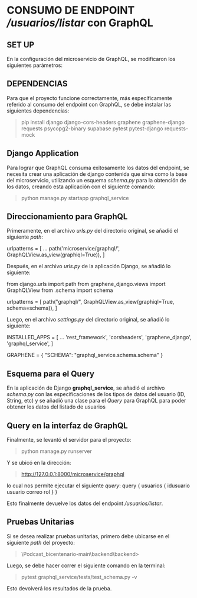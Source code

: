 # CONSUMO DE ENDPOINT */usuarios/listar* con GraphQL 

## SET UP
En la configuración del microservicio de GraphQL, se modificaron los siguientes parámetros:

## DEPENDENCIAS
Para que el proyecto funcione correctamente, más específicamente referido al consumo del
endpoint con GraphQL, se debe instalar las siguientes dependencias:

> pip install django django-cors-headers graphene graphene-django requests psycopg2-binary supabase pytest pytest-django requests-mock

## Django Application
Para lograr que GraphQL consuma exitosamente los datos del endpoint, se necesita crear una aplicación de
django contenida que sirva como la base del microservicio, utilizando un esquema *schema.py* para la 
obtención de los datos, creando esta aplicación con el siguiente comando:

> python manage.py startapp graphql_service

## Direccionamiento para GraphQL
Primeramente, en el archivo *urls.py* del directorio original, se añadió el siguiente *path*:

urlpatterns = [
   ...
   path('microservice/graphql/', GraphQLView.as_view(graphiql=True)),
]

Después, en el archivo *urls.py* de la aplicación Django, se añadió lo siguiente:

from django.urls import path
from graphene_django.views import GraphQLView
from .schema import schema

urlpatterns = [
    path("graphql/", GraphQLView.as_view(graphiql=True, schema=schema)),
]


Luego, en el archivo *settings.py* del directorio original, se añadió lo siguiente:

INSTALLED_APPS = [
    ...
    'rest_framework',
    'corsheaders',
    'graphene_django',
    'graphql_service',
]

GRAPHENE = {
    "SCHEMA": "graphql_service.schema.schema"
}

## Esquema para el Query
En la aplicación de Django **graphql_service**, se añadió el archivo *schema.py* con las especificaciones
de los tipos de datos del usuario (ID, String, etc) y se añadió una clase para el *Query* para GraphQL para
poder obtener los datos del listado de usuarios

## Query en la interfaz de GraphQL
Finalmente, se levantó el servidor para el proyecto:
> python manage.py runserver

Y se ubicó en la dirección:
> http://127.0.0.1:8000/microservice/graphql 

lo cual nos permite ejecutar el siguiente *query*:
query {
  usuarios {
    idusuario
    usuario
    correo
    rol
  }
}

Esto finalmente devuelve los datos del endpoint */usuarios/listar*.

## Pruebas Unitarias
Si se desea realizar pruebas unitarias, primero debe ubicarse en el siguiente *path* del proyecto:
> \Podcast_bicentenario-main\backend\backend>

Luego, se debe hacer correr el siguiente comando en la terminal:
> pytest graphql_service/tests/test_schema.py -v

Esto devolverá los resultados de la prueba.

